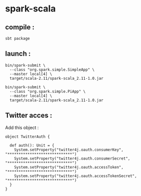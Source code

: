 # spark-scala

## compile : 
```sbt package```

## launch : 

```
bin/spark-submit \
  --class "org.spark.simple.SimpleApp" \
  --master local[4] \
  target/scala-2.11/spark-scala_2.11-1.0.jar
```

```
bin/spark-submit \
  --class "org.spark.simple.PiApp" \
  --master local[4] \
  target/scala-2.11/spark-scala_2.11-1.0.jar
```

## Twitter acces : 

Add this object : 

```
object TwitterAuth {

  def auth(): Unit = {
    System.setProperty("twitter4j.oauth.consumerKey", "*****************************")
    System.setProperty("twitter4j.oauth.consumerSecret", "*****************************")
    System.setProperty("twitter4j.oauth.accessToken", "*****************************")
    System.setProperty("twitter4j.oauth.accessTokenSecret", "*****************************")
  }
}
```             
